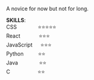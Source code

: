 <!-- - 👋 Hi, I’m @luckyx314
- 👀 I’m interested in ...
- 🌱 I’m currently learning ...
- 💞️ I’m looking to collaborate on ...
- 📫 How to reach me ... -->

<!---
luckyx314/luckyx314 is a ✨ special ✨ repository because its `README.md` (this file) appears on your GitHub profile.
You can click the Preview link to take a look at your changes.
--->
A novice for now but not for long.
</br>

<b>SKILLS</b>:   
CSS &emsp;&emsp;&emsp;&ensp;  ⭐⭐⭐⭐⭐  
React &emsp;&emsp;&emsp;  ⭐⭐⭐    
JavaScript &emsp;  ⭐⭐⭐   
Python &emsp;&emsp;&ensp;⭐⭐  
Java &emsp;&emsp;&emsp;&ensp;    ⭐⭐  
C &emsp;&emsp;&emsp;&emsp;&ensp;&ensp;⭐⭐  


